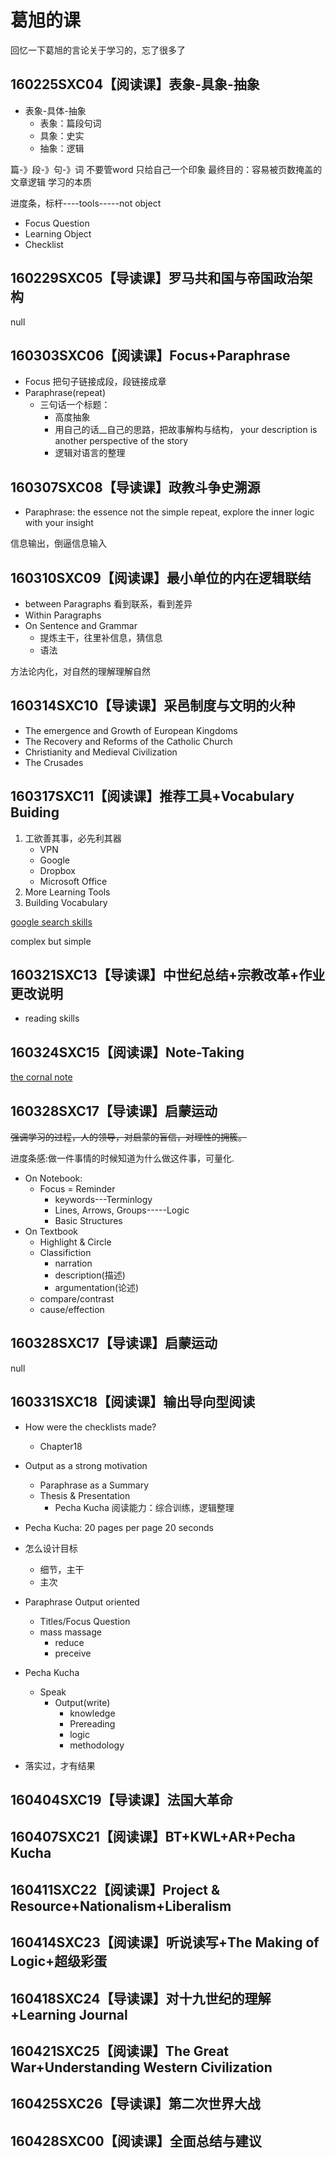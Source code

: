 # 葛旭的课
回忆一下葛旭的言论关于学习的，忘了很多了


## 160225SXC04【阅读课】表象-具象-抽象

* 表象-具体-抽象
  * 表象：篇段句词
  * 具象：史实
  * 抽象：逻辑  

篇-》段-》句-》词
不要管word
只给自己一个印象
最终目的：容易被页数掩盖的文章逻辑
学习的本质

进度条，标杆----tools-----not object


* Focus Question
* Learning Object
* Checklist


## 160229SXC05【导读课】罗马共和国与帝国政治架构
null

## 160303SXC06【阅读课】Focus+Paraphrase

* Focus
把句子链接成段，段链接成章
* Paraphrase(repeat)
  * 三句话一个标题：
    * 高度抽象
    * 用自己的话__自己的思路，把故事解构与结构，
    your description is another perspective of the story
    * 逻辑对语言的整理

## 160307SXC08【导读课】政教斗争史溯源

* Paraphrase: the essence
not the simple repeat, explore the inner logic with your insight

信息输出，倒逼信息输入

## 160310SXC09【阅读课】最小单位的内在逻辑联结
* between Paragraphs
看到联系，看到差异
* Within Paragraphs
* On Sentence and Grammar
  * 提炼主干，往里补信息，猜信息
  * 语法

方法论内化，对自然的理解理解自然


## 160314SXC10【导读课】采邑制度与文明的火种
* The emergence and Growth of European Kingdoms
* The Recovery and Reforms of the Catholic Church
* Christianity and Medieval Civilization
* The Crusades



## 160317SXC11【阅读课】推荐工具+Vocabulary Buiding
1. 工欲善其事，必先利其器
   * VPN
   * Google 
   * Dropbox
   * Microsoft Office
2. More Learning Tools
3. Building Vocabulary 

[google search skills](https://www.pcmag.com/how-to/google-search-tips-youll-want-to-learn)

complex but simple

## 160321SXC13【导读课】中世纪总结+宗教改革+作业更改说明 
* reading skills


## 160324SXC15【阅读课】Note-Taking
[the cornal note](../../../philosophy/habit/note_taking.md)
## 160328SXC17【导读课】启蒙运动
~~强调学习的过程，人的领导，对启蒙的盲信，对理性的拥簇。~~

进度条感:做一件事情的时候知道为什么做这件事，可量化.

* On Notebook:
  * Focus = Reminder
    * keywords---Terminlogy
    * Lines, Arrows, Groups-----Logic
    * Basic Structures
* On Textbook
  * Highlight & Circle
  * Classifiction
    * narration
    * description(描述)
    * argumentation(论述)
  * compare/contrast
  * cause/effection

## 160328SXC17【导读课】启蒙运动
null

## 160331SXC18【阅读课】输出导向型阅读
* How were the checklists made?
  * Chapter18
* Output as a strong motivation
  * Paraphrase as a Summary
  * Thesis & Presentation
    * Pecha Kucha
阅读能力：综合训练，逻辑整理

* Pecha Kucha: 20 pages per page 20 seconds

* 怎么设计目标
  * 细节，主干
  * 主次

* Paraphrase Output oriented
  * Titles/Focus Question
  * mass massage
    * reduce
    * preceive
* Pecha Kucha
  * Speak  
    * Output(write)
      * knowledge
      * Prereading
      * logic
      * methodology
* 落实过，才有结果


## 160404SXC19【导读课】法国大革命

## 160407SXC21【阅读课】BT+KWL+AR+Pecha Kucha

## 160411SXC22【阅读课】Project & Resource+Nationalism+Liberalism  

## 160414SXC23【阅读课】听说读写+The Making of Logic+超级彩蛋

## 160418SXC24【导读课】对十九世纪的理解+Learning Journal

## 160421SXC25【阅读课】The Great War+Understanding Western Civilization

## 160425SXC26【导读课】第二次世界大战

## 160428SXC00【阅读课】全面总结与建议